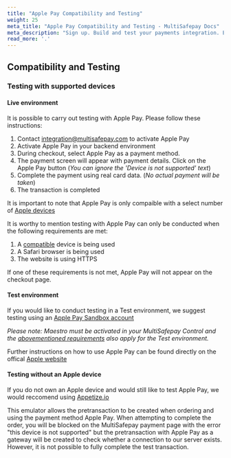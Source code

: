 ```yaml
---
title: "Apple Pay Compatibility and Testing"
weight: 25
meta_title: "Apple Pay Compatibility and Testing - MultiSafepay Docs"
meta_description: "Sign up. Build and test your payments integration. Explore our products and services. Use our API Reference, SDKs, and wrappers. Get support."
read_more: '.'
---
```


## Compatibility and Testing
### Testing with supported devices

#### Live environment

It is possible to carry out testing with Apple Pay. Please follow these instructions:

1. Contact <integration@multisafepay.com> to activate Apple Pay
2. Activate Apple Pay in your backend environment
3. During checkout, select Apple Pay as a payment method.
4. The payment screen will appear with payment details. Click on the Apple Pay button (_You can ignore the 'Device is not supported' text_)
5. Complete the payment using real card data. (_No actual payment will be taken_)
6. The transaction is completed

It is important to note that Apple Pay is only compaible with a select number of [Apple devices](https://support.apple.com/en-us/HT208531)

It is worthy to mention testing with Apple Pay can only be conducted when the following requirements are met:

1. A [compatible](https://support.apple.com/en-us/HT208531) device is being used
2. A Safari browser is being used
3. The website is using HTTPS

If one of these requirements is not met, Apple Pay will not appear on the checkout page.

#### Test environment

If you would like to conduct testing in a Test environment, we suggest testing using an [Apple Pay Sandbox account](https://developer.apple.com/apple-pay/sandbox-testing)

_Please note: Maestro must be activated in your MultiSafepay Control and the [abovementioned requirements](/payment-methods/wallet/applepay/#live-environment) also apply for the Test environment._  

Further instructions on how to use Apple Pay can be found directly on the offical [Apple website](https://support.apple.com/en-us/HT201239)

#### Testing without an Apple device

If you do not own an Apple device and would still like to test Apple Pay, we would reccomend using [Appetize.io](https://appetize.io)

This emulator allows the pretransaction to be created when ordering and using the payment method Apple Pay. When attempting to complete the order, you will be blocked on the MultiSafepay payment page with the error "this device is not supported" but the pretransaction with Apple Pay as a gateway will be created to check whether a connection to our server exists. However, it is not possible to fully complete the test transaction.
